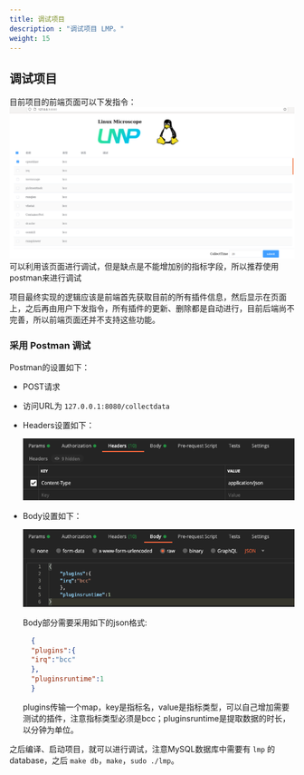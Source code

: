 ```yaml
---
title: 调试项目
description : "调试项目 LMP。"
weight: 15
---
```



## 调试项目

目前项目的前端页面可以下发指令：
![homepage3](images/12.png)
可以利用该页面进行调试，但是缺点是不能增加别的指标字段，所以推荐使用postman来进行调试

项目最终实现的逻辑应该是前端首先获取目前的所有插件信息，然后显示在页面上，之后再由用户下发指令，所有插件的更新、删除都是自动进行，目前后端尚不完善，所以前端页面还并不支持这些功能。

### 采用 Postman 调试

Postman的设置如下：

- POST请求
- 访问URL为 `127.0.0.1:8080/collectdata`
- Headers设置如下：

  ![postman-headers](images/postman-headers.png)
- Body设置如下：

  ![postman-body](images/postman-body.png)
  
  Body部分需要采用如下的json格式:
  ```json
    {
    "plugins":{
    "irq":"bcc"
    },
    "pluginsruntime":1
    }
  ```
  plugins传输一个map，key是指标名，value是指标类型，可以自己增加需要测试的插件，注意指标类型必须是bcc；pluginsruntime是提取数据的时长，以分钟为单位。

之后编译、启动项目，就可以进行调试，注意MySQL数据库中需要有 `lmp` 的database，之后 `make db`，`make`，`sudo ./lmp`。